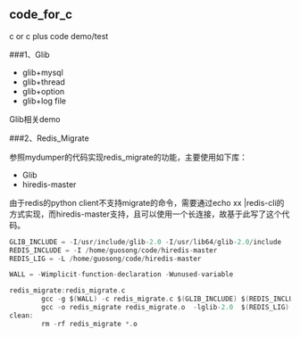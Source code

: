 ## code\_for_c
c or c plus code demo/test

###1、Glib

+  glib+mysql
+  glib+thread
+  glib+option
+  glib+log file

Glib相关demo

###2、Redis_Migrate

参照mydumper的代码实现redis_migrate的功能，主要使用如下库：

+ Glib
+ hiredis-master

由于redis的python client不支持migrate的命令，需要通过echo xx |redis-cli的方式实现，而hiredis-master支持，且可以使用一个长连接，故基于此写了这个代码。

```c
GLIB_INCLUDE = -I/usr/include/glib-2.0 -I/usr/lib64/glib-2.0/include 
REDIS_INCLUDE = -I /home/guosong/code/hiredis-master 
REDIS_LIG = -L /home/guosong/code/hiredis-master

WALL = -Wimplicit-function-declaration -Wunused-variable

redis_migrate:redis_migrate.c
        gcc -g $(WALL) -c redis_migrate.c $(GLIB_INCLUDE) $(REDIS_INCLUDE)
        gcc -o redis_migrate redis_migrate.o  -lglib-2.0  $(REDIS_LIG) -lhiredis
clean:
        rm -rf redis_migrate *.o
```
